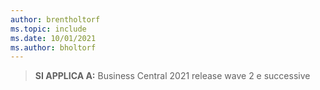 ```yaml
---
author: brentholtorf
ms.topic: include
ms.date: 10/01/2021
ms.author: bholtorf
---
```

> **SI APPLICA A:** Business Central 2021 release wave 2 e successive